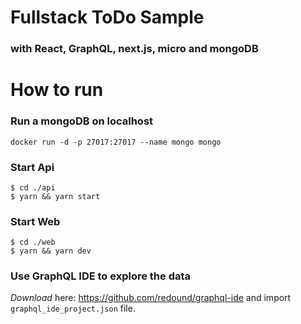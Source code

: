 # Fullstack ToDo Sample
### with React, GraphQL, next.js, micro and mongoDB

# How to run
### Run a mongoDB on localhost
`docker run -d -p 27017:27017 --name mongo mongo`

### Start Api
```
$ cd ./api
$ yarn && yarn start
```

### Start Web
```
$ cd ./web
$ yarn && yarn dev
```

### Use GraphQL IDE to explore the data
*Download* here: https://github.com/redound/graphql-ide and import `graphql_ide_project.json` file.
